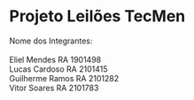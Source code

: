# Projeto Leilões TecMen
Nome dos Integrantes:<br>
<br>Eliel Mendes RA 1901498
<br>Lucas Cardoso RA 2101415
<br>Guilherme Ramos RA 2101282
<br>Vitor Soares RA 2101783
